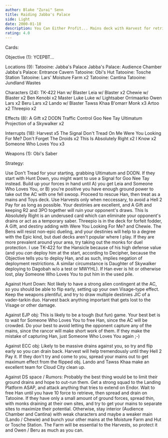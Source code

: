 ```yaml
---
author: Blake "Zurai" Senn
title: Raiding Jabba's Palace
side: Light
date: 2000-01-18
description: You Can Either Profit... Mains deck with Harvest for retrieval.
rating: 4.0
---
```

Cards: 

Objective (1):
YCEPBT...

Locations (9):
Tatooine: Jabba's Palace
Jabba's Palace: Audience Chamber
Jabba's Palace: Entrance Cavern
Tatooine: Obi's Hut
Tatooine: Tosche Station
Tatooine: Lars' Moisture Farm x2
Tatooine: Cantina
Tatooine: Jundland Wastes

Characters (24):
TK-422
Han w/ Blaster
Leia w/ Blaster x2
Chewie w/ Blaster x2
Ben Kenobi x2
Master Luke
Luke w/ Lightsaber
Orrimaarko
Owen Lars x2
Beru Lars x2
Lando w/ Blaster
Tawss Khaa
B'omarr Monk x3
Artoo x2
Threepio x2

Effects (8):
A Gift x2
DODN
Traffic Control
Goo Nee Tay
Ultimatum
Projection of a Skywalker x2

Interrupts (18):
Harvest x5
The Signal
Don't Tread On Me
Were You Looking For Me?
Don't Forget The Droids x2
This Is Absolutely Right x2
I Know x2
Someone Who Loves You x3

Weapons (1):
Obi's Saber


Strategy: 

Use Don't Tread for your starting, grabbing Ultimatum and DODN. If they start with Hunt Down, you might want to use a Signal for Goo Nee Tay instead. Build up your forces in hand until A) you get Leia and Someone Who Loves You, or B) you're positive you have enough ground power to take out the AC with one fell swoop. Proceed to rescue Han, then treat as a mains and Toys deck. Use Harvests only when neccessary, to avoid a Hell 2 Pay for as long as possible. Your destinies are excellent, and A Gift and keeping R2 and 3PO together will ruin your opponent's draws. This Is Absolutely Right is an underused card which can eliminate your opponent's drains or act as a temporary saber. Threepio is in the deck for forfeit fodder, A Gift, and destiny adding with Were You Looking For Me? and Chewie. The Bens will resist non-epic dueling, and your destinies will help to a degree with the Epic kind, but duel decks aren't popular where I play. If they are more prevalent around your area, try taking out the monks for duel protection. I use TK-422 for the Hansicle because of his high defense value (and you *can* deploy him at the start, according to Decipher, because the Objective tells you to deploy Han, and as such, implies negation of deployment restrictions. A similar circumstance is Daughter of Skywalker deploying to Dagobah w/o a test or MWYHL). If Han ever is hit or otherwise lost, play Someone Who Loves You to put him in the used pile.

Against Hunt Down:
Not likely to have a strong alien contingent at the AC, so you should be able to flip early, setting up your own Visage-type effect. Keep the weapons plentiful, and try to draw multiple destinies JIC of a vader-tarkin duo. Harvest back anything important that gets lost to the Visage or other damage.

Against EJP obj:
This is likely to be a tough (but fun) game. Your best bet is to wait for Someone Who Loves You to free Han, since the AC will be crowded. Do your best to avoid letting the opponent capture any of the mains, since the rancor will make short work of them. If they make the mistake of capturing Han, just Someone Who Loves You again ;-)

Against ECC obj:
Likely to be massive drains against you, so try and flip early so you can drain back. Harvest will help tremendously until they Hell 2 Pay it. If they don't try and come to you, spread your mains out to get maximum effect from the flipped obj. Lando and Tawss Khaa make an excellent team for Cloud City clean up.

Against DS space / Rumors:
Probably the best thing would be to limit their ground drains and hope to out-run them. Get a strong squad to the Landing Platform ASAP, and attack anything that tries to extend on Endor. Wait to free Han until you have 10 force to retrieve, then spread and drain on Tatooine. If they have only a small amount of ground forces, spread thin, with monks draining at their own sites, and try to get your mains to separate sites to maximize their potential. Otherwise, stay interior (Audience Chamber and Cantina) with weak characters and maybe a weaker main (Lando / Chewie) and bunch your other mains at the Moisture Farm and Hut or Tosche Station. The Farm will be essential to the Harvests, so protect it and Owen / Beru as much as you can. 